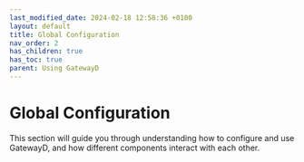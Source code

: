 ```yaml
---
last_modified_date: 2024-02-18 12:58:36 +0100
layout: default
title: Global Configuration
nav_order: 2
has_children: true
has_toc: true
parent: Using GatewayD
---
```


# Global Configuration

This section will guide you through understanding how to configure and use GatewayD, and how different components interact with each other.
